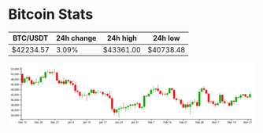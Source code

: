 # Bitcoin Stats

BTC/USDT|24h change|24h high|24h low|
|---|---|---|---|
|$42234.57|3.09%|$43361.00|$40738.48|

<img src="./chart.svg">
